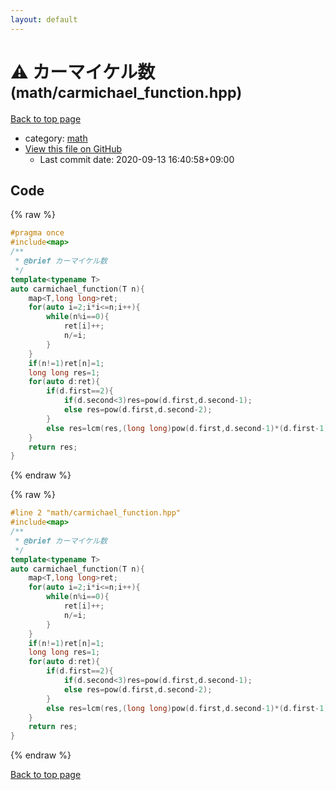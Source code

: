 ```yaml
---
layout: default
---
```


<!-- mathjax config similar to math.stackexchange -->
<script type="text/javascript" async
  src="https://cdnjs.cloudflare.com/ajax/libs/mathjax/2.7.5/MathJax.js?config=TeX-MML-AM_CHTML">
</script>
<script type="text/x-mathjax-config">
  MathJax.Hub.Config({
    TeX: { equationNumbers: { autoNumber: "AMS" }},
    tex2jax: {
      inlineMath: [ ['$','$'] ],
      processEscapes: true
    },
    "HTML-CSS": { matchFontHeight: false },
    displayAlign: "left",
    displayIndent: "2em"
  });
</script>

<script type="text/javascript" src="https://cdnjs.cloudflare.com/ajax/libs/jquery/3.4.1/jquery.min.js"></script>
<script src="https://cdn.jsdelivr.net/npm/jquery-balloon-js@1.1.2/jquery.balloon.min.js" integrity="sha256-ZEYs9VrgAeNuPvs15E39OsyOJaIkXEEt10fzxJ20+2I=" crossorigin="anonymous"></script>
<script type="text/javascript" src="../../assets/js/copy-button.js"></script>
<link rel="stylesheet" href="../../assets/css/copy-button.css" />


# :warning: カーマイケル数 <small>(math/carmichael_function.hpp)</small>

<a href="../../index.html">Back to top page</a>

* category: <a href="../../index.html#7e676e9e663beb40fd133f5ee24487c2">math</a>
* <a href="{{ site.github.repository_url }}/blob/master/math/carmichael_function.hpp">View this file on GitHub</a>
    - Last commit date: 2020-09-13 16:40:58+09:00




## Code

<a id="unbundled"></a>
{% raw %}
```cpp
#pragma once
#include<map>
/**
 * @brief カーマイケル数
 */
template<typename T>
auto carmichael_function(T n){
    map<T,long long>ret;
    for(auto i=2;i*i<=n;i++){
        while(n%i==0){
            ret[i]++;
            n/=i;
        }
    }
    if(n!=1)ret[n]=1;
    long long res=1;
    for(auto d:ret){
        if(d.first==2){
            if(d.second<3)res=pow(d.first,d.second-1);
            else res=pow(d.first,d.second-2);
        }
        else res=lcm(res,(long long)pow(d.first,d.second-1)*(d.first-1));
    }
    return res;
}
```
{% endraw %}

<a id="bundled"></a>
{% raw %}
```cpp
#line 2 "math/carmichael_function.hpp"
#include<map>
/**
 * @brief カーマイケル数
 */
template<typename T>
auto carmichael_function(T n){
    map<T,long long>ret;
    for(auto i=2;i*i<=n;i++){
        while(n%i==0){
            ret[i]++;
            n/=i;
        }
    }
    if(n!=1)ret[n]=1;
    long long res=1;
    for(auto d:ret){
        if(d.first==2){
            if(d.second<3)res=pow(d.first,d.second-1);
            else res=pow(d.first,d.second-2);
        }
        else res=lcm(res,(long long)pow(d.first,d.second-1)*(d.first-1));
    }
    return res;
}

```
{% endraw %}

<a href="../../index.html">Back to top page</a>

